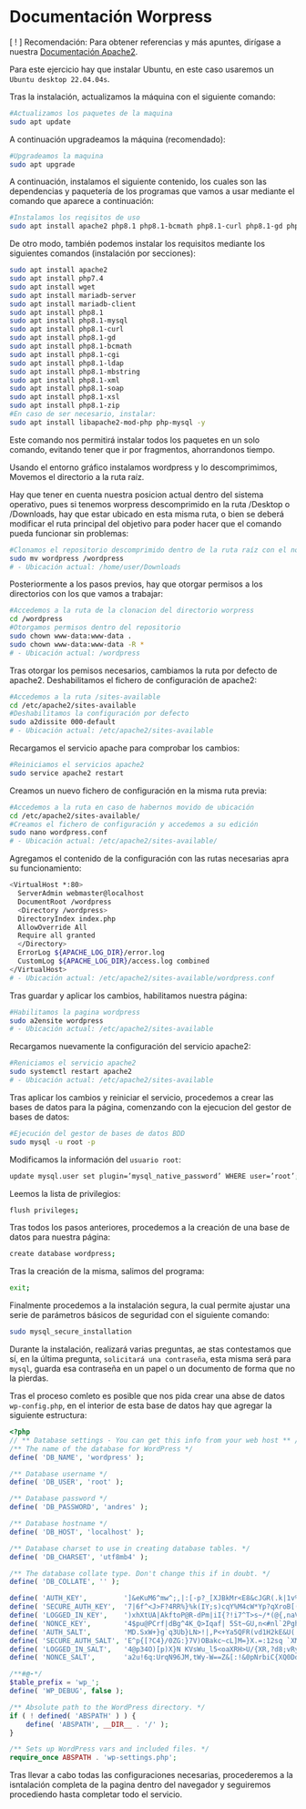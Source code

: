 # Documentación Worpress
<!--Documentado por Andrés Abadías (Nisamov)-->

[ ! ] Recomendación: Para obtener referencias y más apuntes, dirígase a nuestra [Documentación Apache2](https://github.com/Theritex/LinuxGuide/blob/main/WebPage/Apache2/Documentation.md).

Para este ejercicio hay que instalar Ubuntu, en este caso usaremos un `Ubuntu desktop 22.04.04s`.

Tras la instalación, actualizamos la máquina con el siguiente comando:
```bash
#Actualizamos los paquetes de la maquina
sudo apt update
```
A continuación upgradeamos la máquina (recomendado):
```bash
#Upgradeamos la maquina
sudo apt upgrade
```

A continuación, instalamos el siguiente contenido, los cuales son las dependencias y paquetería de los programas que vamos a usar mediante el comando que aparece a continuación:
```bash
#Instalamos los reqisitos de uso
sudo apt install apache2 php8.1 php8.1-bcmath php8.1-curl php8.1-gd php8.1-mbstring php8.1-mysql php8.1-pgsql php8.1-xml php8.1-zip mariadb-server mariadb-client wget
```
De otro modo, también podemos instalar los requisitos mediante los siguientes comandos (instalación por secciones):
```bash
sudo apt install apache2
sudo apt install php7.4
sudo apt install wget
sudo apt install mariadb-server
sudo apt install mariadb-client
sudo apt install php8.1
sudo apt install php8.1-mysql
sudo apt install php8.1-curl
sudo apt install php8.1-gd
sudo apt install php8.1-bcmath
sudo apt install php8.1-cgi
sudo apt install php8.1-ldap
sudo apt install php8.1-mbstring
sudo apt install php8.1-xml
sudo apt install php8.1-soap
sudo apt install php8.1-xsl
sudo apt install php8.1-zip
#En caso de ser necesario, instalar:
sudo apt install libapache2-mod-php php-mysql -y
```
Este comando nos permitirá instalar todos los paquetes en un solo comando, evitando tener que ir por fragmentos, ahorrandonos tiempo.

Usando el entorno gráfico instalamos wordpress y lo descomprimimos,
Movemos el directorio a la ruta raíz.

Hay que tener en cuenta nuestra posicion actual dentro del sistema operativo, pues si tenemos worpress descomprimido en la ruta /Desktop o /Downloads, hay que estar ubicado en esta misma ruta, o bien se deberá modificar el ruta principal del objetivo para poder hacer que el comando pueda funcionar sin problemas:
```bash
#Clonamos el repositorio descomprimido dentro de la ruta raíz con el nombre "wordpress"
sudo mv wordpress /wordpress
# - Ubicación actual: /home/user/Downloads
```
Posteriormente a los pasos previos, hay que otorgar permisos a los directorios con los que vamos a trabajar:
```bash
#Accedemos a la ruta de la clonacion del directorio worpress
cd /wordpress
#Otorgamos permisos dentro del repositorio
sudo chown www-data:www-data .
sudo chown www-data:www-data -R *
# - Ubicación actual: /wordpress
```
Tras otorgar los pemisos necesarios, cambiamos la ruta por defecto de apache2.
Deshabilitamos el fichero de configuración de apache2:
```bash
#Accedemos a la ruta /sites-available
cd /etc/apache2/sites-available
#Deshabilitamos la configuración por defecto
sudo a2dissite 000-default
# - Ubicación actual: /etc/apache2/sites-available
```
Recargamos el servicio apache para comprobar los cambios:
```bash
#Reiniciamos el servicios apache2
sudo service apache2 restart
```
Creamos un nuevo fichero de configuración en la misma ruta previa:
```bash
#Accedemos a la ruta en caso de habernos movido de ubicación
cd /etc/apache2/sites-available/
#Creamos el fichero de configuración y accedemos a su edición
sudo nano wordpress.conf
# - Ubicación actual: /etc/apache2/sites-available/
```
Agregamos el contenido de la configuración con las rutas necesarias apra su funcionamiento:
```bash
<VirtualHost *:80>
  ServerAdmin webmaster@localhost
  DocumentRoot /wordpress
  <Directory /wordpress>
  DirectoryIndex index.php
  AllowOverride All
  Require all granted
  </Directory>
  ErrorLog ${APACHE_LOG_DIR}/error.log
  CustomLog ${APACHE_LOG_DIR}/access.log combined
</VirtualHost>
# - Ubicación actual: /etc/apache2/sites-available/wordpress.conf
```
Tras guardar y aplicar los cambios, habilitamos nuestra página:
```bash
#Habilitamos la pagina wordpress
sudo a2ensite wordpress
# - Ubicación actual: /etc/apache2/sites-available
```
Recargamos nuevamente la configuración del servicio apache2:
```bash
#Reniciamos el servicio apache2
sudo systemctl restart apache2
# - Ubicación actual: /etc/apache2/sites-available
```
Tras aplicar los cambios y reiniciar el servicio, procedemos a crear las bases de datos para la página, comenzando con la ejecucion del gestor de bases de datos:
```bash
#Ejecución del gestor de bases de datos BDD
sudo mysql -u root -p
```
Modificamos la información del `usuario root`:
```bash
update mysql.user set plugin=’mysql_native_password’ WHERE user=’root’;
```
Leemos la lista de privilegios:
```bash
flush privileges;
```
Tras todos los pasos anteriores, procedemos a la creación de una base de datos para nuestra página:
```bash
create database wordpress;
```
Tras la creación de la misma, salimos del programa:
```bash
exit;
```
Finalmente procedemos a la instalación segura, la cual permite
ajustar una serie de parámetros básicos de seguridad con el siguiente comando:
```bash
sudo mysql_secure_installation
```
Durante la instalación, realizará varias preguntas, ae stas contestamos que sí, en la última pregunta, `solicitará una contraseña`, esta misma será para `mysql`, guarda esa contraseña en un papel o un documento de forma que no la pierdas.

Tras el proceso comleto es posible que nos pida crear una abse de datos `wp-config.php`, en el interior de esta base de datos hay que agregar la siguiente estructura:
```php
<?php
// ** Database settings - You can get this info from your web host ** //
/** The name of the database for WordPress */
define( 'DB_NAME', 'wordpress' );

/** Database username */
define( 'DB_USER', 'root' );

/** Database password */
define( 'DB_PASSWORD', 'andres' );

/** Database hostname */
define( 'DB_HOST', 'localhost' );

/** Database charset to use in creating database tables. */
define( 'DB_CHARSET', 'utf8mb4' );

/** The database collate type. Don't change this if in doubt. */
define( 'DB_COLLATE', '' );

define( 'AUTH_KEY',         ']&eKuM6^mw^;,|:[-p?_[XJBkMr<E8&cJGR(.k|1v%bl-Q7szq|ipsgb411e4U}G' );
define( 'SECURE_AUTH_KEY',  '7|6f^<J>F?4RR%}%k(IY;s)cqY%M4cW*Yp?qXroB[(jf9Zwfzx|r$G{$J3r86qf<' );
define( 'LOGGED_IN_KEY',    ')xhXtUA|AkftoP@R-dPm|iI{?!i7^T>s~/*(@{,naV#9i kZ1pCK]|(31K5}u*J7' );
define( 'NONCE_KEY',        '4$pu@PCrf|dBg^4K_Q>Iqaf| 5St~GU,n<#nl`2PghIU G55z/N]lcl%l68kfHd-' );
define( 'AUTH_SALT',        'MD.SxW+}g`q3Ub}LN>!|,P<+Ya5QFR(vd1H2kE&U(|cl-hGUPq<I${#Ahaxl*H4J' );
define( 'SECURE_AUTH_SALT', 'E^p{[?C4}/0ZG:}7V)OBakc~cL]M=}X.=:12sq `XM|O+]3](54sZZamq9g&/woy' );
define( 'LOGGED_IN_SALT',   '4@p34O)[p)X}N KVsWu_l5<oaXRH>U/{XR,?d8;vRyI=,(Z8vNy%}yG$uH8)ht|9' );
define( 'NONCE_SALT',       'a2u!6q:UrqN96JM,tWy-W==Z&[:!&0pNrbiC{XQ0DdG%! ip^N<F1&M0 Gx|AsE(' );

/**#@-*/
$table_prefix = 'wp_';
define( 'WP_DEBUG', false );

/** Absolute path to the WordPress directory. */
if ( ! defined( 'ABSPATH' ) ) {
	define( 'ABSPATH', __DIR__ . '/' );
}

/** Sets up WordPress vars and included files. */
require_once ABSPATH . 'wp-settings.php';
```
Tras llevar a cabo todas las configuraciones necesarias, procederemos a la isntalación completa de la pagina dentro del navegador y seguiremos procediendo hasta completar todo el servicio.
